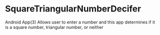 # SquareTriangularNumberDecifer
Android App(3) Allows user to enter a number and this app determines if it is a square number, triangular number, or neither

